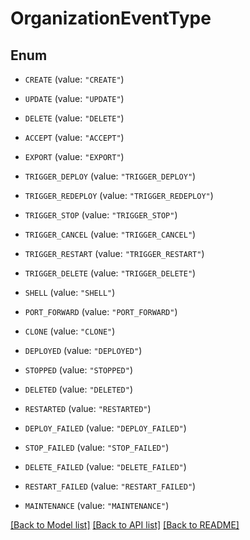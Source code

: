 # OrganizationEventType

## Enum


* `CREATE` (value: `"CREATE"`)

* `UPDATE` (value: `"UPDATE"`)

* `DELETE` (value: `"DELETE"`)

* `ACCEPT` (value: `"ACCEPT"`)

* `EXPORT` (value: `"EXPORT"`)

* `TRIGGER_DEPLOY` (value: `"TRIGGER_DEPLOY"`)

* `TRIGGER_REDEPLOY` (value: `"TRIGGER_REDEPLOY"`)

* `TRIGGER_STOP` (value: `"TRIGGER_STOP"`)

* `TRIGGER_CANCEL` (value: `"TRIGGER_CANCEL"`)

* `TRIGGER_RESTART` (value: `"TRIGGER_RESTART"`)

* `TRIGGER_DELETE` (value: `"TRIGGER_DELETE"`)

* `SHELL` (value: `"SHELL"`)

* `PORT_FORWARD` (value: `"PORT_FORWARD"`)

* `CLONE` (value: `"CLONE"`)

* `DEPLOYED` (value: `"DEPLOYED"`)

* `STOPPED` (value: `"STOPPED"`)

* `DELETED` (value: `"DELETED"`)

* `RESTARTED` (value: `"RESTARTED"`)

* `DEPLOY_FAILED` (value: `"DEPLOY_FAILED"`)

* `STOP_FAILED` (value: `"STOP_FAILED"`)

* `DELETE_FAILED` (value: `"DELETE_FAILED"`)

* `RESTART_FAILED` (value: `"RESTART_FAILED"`)

* `MAINTENANCE` (value: `"MAINTENANCE"`)


[[Back to Model list]](../README.md#documentation-for-models) [[Back to API list]](../README.md#documentation-for-api-endpoints) [[Back to README]](../README.md)


